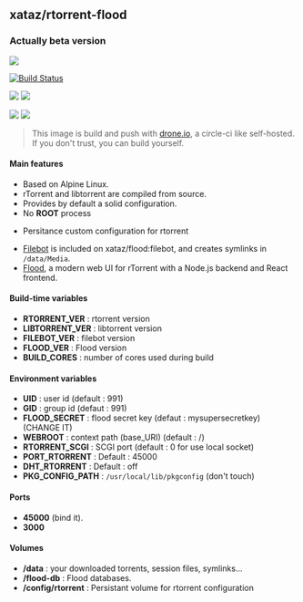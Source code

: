 ## xataz/rtorrent-flood

### Actually beta version

![](https://camo.githubusercontent.com/d8f5cb502f06e0ea1cc171550c2bed035293c1a9/68747470733a2f2f73332e616d617a6f6e6177732e636f6d2f6a6f686e667572726f772e636f6d2f73686172652f666c6f6f642d73637265656e73686f742d612d303630362e706e67)

[![Build Status](https://drone.xataz.net/api/badges/xataz/docker-rtorrent-flood/status.svg)](https://drone.xataz.net/xataz/docker-rtorrent-flood)

[![](https://images.microbadger.com/badges/version/xataz/rtorrent-flood:latest.svg)](https://microbadger.com/images/xataz/rtorrent-flood:latest "Get your own image badge on microbadger.com")
[![](https://images.microbadger.com/badges/image/xataz/rtorrent-flood:latest.svg)](https://microbadger.com/images/xataz/rtorrent-flood:latest "Get your own image badge on microbadger.com")

[![](https://images.microbadger.com/badges/version/xataz/rtorrent-flood:filebot.svg)](https://microbadger.com/images/xataz/rtorrent-flood:filebot "Get your own version badge on microbadger.com")
[![](https://images.microbadger.com/badges/image/xataz/rtorrent-flood:filebot.svg)](https://microbadger.com/images/xataz/rtorrent-flood:filebot "Get your own image badge on microbadger.com")


> This image is build and push with [drone.io](https://github.com/drone/drone), a circle-ci like self-hosted.
> If you don't trust, you can build yourself.

#### Main features
- Based on Alpine Linux.
- rTorrent and libtorrent are compiled from source.
- Provides by default a solid configuration.
- No **ROOT** process
* Persitance custom configuration for rtorrent
- [Filebot](http://www.filebot.net/) is included on xataz/flood:filebot, and creates symlinks in `/data/Media`.
- [Flood](https://github.com/jfurrow/flood), a modern web UI for rTorrent with a Node.js backend and React frontend.

#### Build-time variables
- **RTORRENT_VER** : rtorrent version
- **LIBTORRENT_VER** : libtorrent version
- **FILEBOT_VER** : filebot version
- **FLOOD_VER** : Flood version
- **BUILD_CORES** : number of cores used during build

#### Environment variables
- **UID** : user id (default : 991)
- **GID** : group id (defaut : 991)
- **FLOOD_SECRET** : flood secret key (defaut : mysupersecretkey) (CHANGE IT)
- **WEBROOT** : context path (base_URI) (default : /)
- **RTORRENT_SCGI** : SCGI port (default : 0 for use local socket)
- **PORT_RTORRENT** : Default : 45000
- **DHT_RTORRENT** : Default : off
- **PKG_CONFIG_PATH** : `/usr/local/lib/pkgconfig` (don't touch)

#### Ports
- **45000** (bind it).
- **3000**

#### Volumes
- **/data** : your downloaded torrents, session files, symlinks...
- **/flood-db** : Flood databases.
- **/config/rtorrent** : Persistant volume for rtorrent configuration

